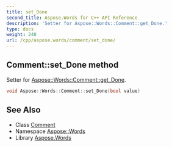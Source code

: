 ```yaml
---
title: set_Done
second_title: Aspose.Words for C++ API Reference
description: 'Setter for Aspose::Words::Comment::get_Done.'
type: docs
weight: 248
url: /cpp/aspose.words/comment/set_done/
---
```

## Comment::set_Done method


Setter for [Aspose::Words::Comment::get_Done](../get_done/).

```cpp
void Aspose::Words::Comment::set_Done(bool value)
```

## See Also

* Class [Comment](../)
* Namespace [Aspose::Words](../../)
* Library [Aspose.Words](../../../)
